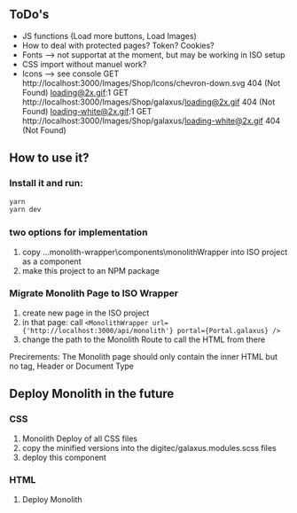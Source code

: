 ## ToDo's
* JS functions (Load more buttons, Load Images)
* How to deal with protected pages? Token? Cookies?
* Fonts --> not supportat at the moment, but may be working in ISO setup
* CSS import without manuel work?
* Icons --> see console
GET http://localhost:3000/Images/Shop/Icons/chevron-down.svg 404 (Not Found)
loading@2x.gif:1 GET http://localhost:3000/Images/Shop/galaxus/loading@2x.gif 404 (Not Found)
loading-white@2x.gif:1 GET http://localhost:3000/Images/Shop/galaxus/loading-white@2x.gif 404 (Not Found)


## How to use it?
### Install it and run:
```bash
yarn
yarn dev
```

### two options for implementation
1. copy ...monolith-wrapper\components\monolithWrapper into ISO project as a component
2. make this project to an NPM package


### Migrate Monolith Page to ISO Wrapper
1. create new page in the ISO project
2. in that page: call ```<MonolithWrapper url={'http://localhost:3000/api/monolith'} portal={Portal.galaxus} />```
3. change the path to the Monolith Route to call the HTML from there

Precirements: The Monolith page should only contain the inner HTML but no <html> tag, Header or Document Type

## Deploy Monolith in the future
### CSS
1. Monolith Deploy of all CSS files
2. copy the minified versions into the digitec/galaxus.modules.scss files 
3. deploy this component

### HTML
1. Deploy Monolith
